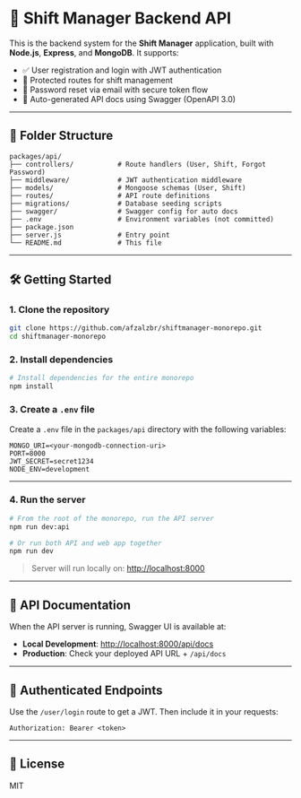 # 🚀 Shift Manager Backend API

This is the backend system for the **Shift Manager** application, built with **Node.js**, **Express**, and **MongoDB**. It supports:

- ✅ User registration and login with JWT authentication
- 🔐 Protected routes for shift management
- 🔁 Password reset via email with secure token flow
- 📄 Auto-generated API docs using Swagger (OpenAPI 3.0)

---

## 📂 Folder Structure

```
packages/api/
├── controllers/           # Route handlers (User, Shift, Forgot Password)
├── middleware/            # JWT authentication middleware
├── models/                # Mongoose schemas (User, Shift)
├── routes/                # API route definitions
├── migrations/            # Database seeding scripts
├── swagger/               # Swagger config for auto docs
├── .env                   # Environment variables (not committed)
├── package.json
├── server.js              # Entry point
└── README.md              # This file
```

---

## 🛠️ Getting Started

### 1. Clone the repository

```bash
git clone https://github.com/afzalzbr/shiftmanager-monorepo.git
cd shiftmanager-monorepo
```

### 2. Install dependencies

```bash
# Install dependencies for the entire monorepo
npm install
```

### 3. Create a `.env` file

Create a `.env` file in the `packages/api` directory with the following variables:

```env
MONGO_URI=<your-mongodb-connection-uri>
PORT=8000
JWT_SECRET=secret1234
NODE_ENV=development
```

---

### 4. Run the server

```bash
# From the root of the monorepo, run the API server
npm run dev:api

# Or run both API and web app together
npm run dev
```

> Server will run locally on: [http://localhost:8000](http://localhost:8000)

---

## 📁 API Documentation

When the API server is running, Swagger UI is available at:

- **Local Development**: [http://localhost:8000/api/docs](http://localhost:8000/api/docs)
- **Production**: Check your deployed API URL + `/api/docs`

---

## 🔐 Authenticated Endpoints

Use the `/user/login` route to get a JWT. Then include it in your requests:

```
Authorization: Bearer <token>
```

---

## 📄 License

MIT

